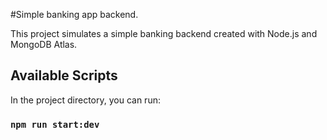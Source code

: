 #Simple banking app backend.

This project simulates a simple banking backend created with Node.js and MongoDB Atlas. 

## Available Scripts

In the project directory, you can run:

### `npm run start:dev`
